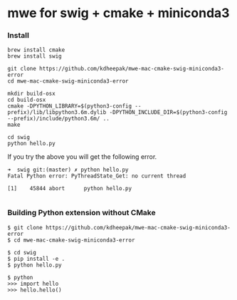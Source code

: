 # mwe for swig + cmake + miniconda3

### Install

```
brew install cmake
brew install swig

git clone https://github.com/kdheepak/mwe-mac-cmake-swig-miniconda3-error
cd mwe-mac-cmake-swig-miniconda3-error

mkdir build-osx
cd build-osx
cmake -DPYTHON_LIBRARY=$(python3-config --prefix)/lib/libpython3.6m.dylib -DPYTHON_INCLUDE_DIR=$(python3-config --prefix)/include/python3.6m/ ..
make

cd swig
python hello.py
```

If you try the above you will get the following error.

```
➜  swig git:(master) ✗ python hello.py
Fatal Python error: PyThreadState_Get: no current thread

[1]    45844 abort      python hello.py


```

### Building Python extension without CMake


```
$ git clone https://github.com/kdheepak/mwe-mac-cmake-swig-miniconda3-error
$ cd mwe-mac-cmake-swig-miniconda3-error

$ cd swig
$ pip install -e .
$ python hello.py

$ python
>>> import hello
>>> hello.hello()

```

